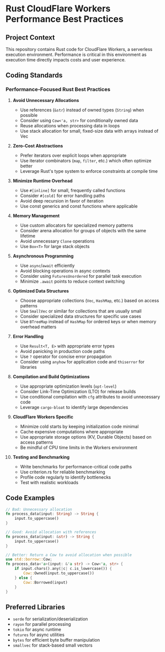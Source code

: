 <!-- Copyright (c) 2025 PROS Inc. -->
<!-- All rights reserved. -->

# Rust CloudFlare Workers Performance Best Practices

## Project Context
This repository contains Rust code for CloudFlare Workers, a serverless execution environment. Performance is critical in this environment as execution time directly impacts costs and user experience.

## Coding Standards

### Performance-Focused Rust Best Practices

1. **Avoid Unnecessary Allocations**
   - Use references (`&str`) instead of owned types (`String`) when possible
   - Consider using `Cow<'a, str>` for conditionally owned data
   - Reuse allocations when processing data in loops
   - Use stack allocation for small, fixed-size data with arrays instead of Vec

2. **Zero-Cost Abstractions**
   - Prefer iterators over explicit loops when appropriate
   - Use iterator combinators (`map`, `filter`, etc.) which often optimize better
   - Leverage Rust's type system to enforce constraints at compile time

3. **Minimize Runtime Overhead**
   - Use `#[inline]` for small, frequently called functions
   - Consider `#[cold]` for error handling paths
   - Avoid deep recursion in favor of iteration
   - Use const generics and const functions where applicable

4. **Memory Management**
   - Use custom allocators for specialized memory patterns
   - Consider arena allocation for groups of objects with the same lifetime
   - Avoid unnecessary `Clone` operations
   - Use `Box<T>` for large stack objects

5. **Asynchronous Programming**
   - Use `async`/`await` efficiently
   - Avoid blocking operations in async contexts
   - Consider using `FuturesUnordered` for parallel task execution
   - Minimize `.await` points to reduce context switching

6. **Optimized Data Structures**
   - Choose appropriate collections (`Vec`, `HashMap`, etc.) based on access patterns
   - Use `SmallVec` or similar for collections that are usually small
   - Consider specialized data structures for specific use cases
   - Use `BTreeMap` instead of `HashMap` for ordered keys or when memory overhead matters

7. **Error Handling**
   - Use `Result<T, E>` with appropriate error types
   - Avoid panicking in production code paths
   - Use `?` operator for concise error propagation
   - Consider using `anyhow` for application code and `thiserror` for libraries

8. **Compilation and Build Optimizations**
   - Use appropriate optimization levels (`opt-level`)
   - Consider Link-Time Optimization (LTO) for release builds
   - Use conditional compilation with `cfg` attributes to avoid unnecessary code
   - Leverage `cargo-bloat` to identify large dependencies

9. **CloudFlare Workers Specific**
   - Minimize cold starts by keeping initialization code minimal
   - Cache expensive computations where appropriate
   - Use appropriate storage options (KV, Durable Objects) based on access patterns
   - Be mindful of CPU time limits in the Workers environment

10. **Testing and Benchmarking**
    - Write benchmarks for performance-critical code paths
    - Use criterion.rs for reliable benchmarking
    - Profile code regularly to identify bottlenecks
    - Test with realistic workloads

## Code Examples

```rust
// Bad: Unnecessary allocation
fn process_data(input: String) -> String {
    input.to_uppercase()
}

// Good: Avoid allocation with references
fn process_data(input: &str) -> String {
    input.to_uppercase()
}

// Better: Return a Cow to avoid allocation when possible
use std::borrow::Cow;
fn process_data<'a>(input: &'a str) -> Cow<'a, str> {
    if input.chars().any(|c| c.is_lowercase()) {
        Cow::Owned(input.to_uppercase())
    } else {
        Cow::Borrowed(input)
    }
}
```

## Preferred Libraries
- `serde` for serialization/deserialization
- `rayon` for parallel processing
- `tokio` for async runtime
- `futures` for async utilities
- `bytes` for efficient byte buffer manipulation
- `smallvec` for stack-based small vectors
